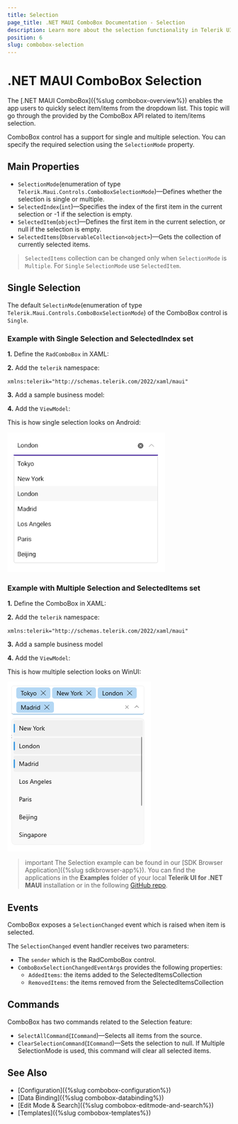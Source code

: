 ```yaml
---
title: Selection
page_title: .NET MAUI ComboBox Documentation - Selection
description: Learn more about the selection functionality in Telerik UI for .NET MAUI ComboBox control.
position: 6
slug: combobox-selection
---
```


# .NET MAUI ComboBox Selection

The [.NET MAUI ComboBox]({%slug combobox-overview%}) enables the app users to quickly select item/items from the dropdown list. This topic will go through the provided by the ComboBox API related to item/items selection.

ComboBox control has a support for single and multiple selection. You can specify the required selection using the `SelectionMode` property.

## Main Properties

* `SelectionMode`(enumeration of type `Telerik.Maui.Controls.ComboBoxSelectionMode`)&mdash;Defines whether the selection is single or multiple.
* `SelectedIndex`(`int`)&mdash;Specifies the index of the first item in the current selection or -1 if the selection is empty.
* `SelectedItem`(`object`)&mdash;Defines the first item in the current selection, or null if the selection is empty.
* `SelectedItems`(`ObservableCollection<object>`)&mdash;Gets the collection of currently selected items. 

> `SelectedItems` collection can be changed only when `SelectionMode` is `Multiple`. For `Single` `SelectionMode` use `SelectedItem`.

## Single Selection

The default `SelectinMode`(enumeration of type `Telerik.Maui.Controls.ComboBoxSelectionMode`) of the ComboBox control is `Single`.

### Example with Single Selection and SelectedIndex set

**1.** Define the `RadComboBox` in XAML:

<snippet id='combobox-single-selection'/>

**2.** Add the `telerik` namespace:

 ```XAML
xmlns:telerik="http://schemas.telerik.com/2022/xaml/maui"
 ```

**3.** Add a sample business model:

<snippet id='combobox-city-businessmodel'/>

**4.** Add the `ViewModel`:

<snippet id='combobox-singleselection-viewmodel'/>

This is how single selection looks on Android:

![. NET MAUI ComboBox Single Selection](images/dropdown-single-selection.png)

### Example with Multiple Selection and SelectedItems set

**1.** Define the ComboBox in XAML:

<snippet id='combobox-multiple-selection'/>

**2.** Add the `telerik` namespace:

 ```XAML
xmlns:telerik="http://schemas.telerik.com/2022/xaml/maui"
 ```

**3.** Add a sample business model

<snippet id='combobox-city-businessmodel'/>

**4.** Add the `ViewModel`:

<snippet id='combobox-multipleselection-viewmodel'/>

This is how multiple selection looks on WinUI: 

![.NET MAUI ComboBox Multiple Selection](images/combobox-multiple-selection-selecteditems.png)

>important The Selection example can be found in our [SDK Browser Application]({%slug sdkbrowser-app%}). You can find the applications in the **Examples** folder of your local **Telerik UI for .NET MAUI** installation or in the following [GitHub repo](https://github.com/telerik/maui-samples/tree/main/Samples/SdkBrowser).

## Events

ComboBox exposes a `SelectionChanged` event which is raised when item is selected.

The `SelectionChanged` event handler receives two parameters:

- The `sender` which is the RadComboBox control.
- `ComboBoxSelectionChangedEventArgs` provides the following properties:
	- `AddedItems`: the items added to the SelectedItemsCollection
	- `RemovedItems`: the items removed from the SelectedItemsCollection

## Commands

ComboBox has two commands related to the Selection feature:

- `SelectAllCommand`(`ICommand`)&mdash;Selects all items from the source.
- `ClearSelectionCommand`(`ICommand`)&mdash;Sets the selection to null. If Multiple SelectionMode is used, this command will clear all selected items.

## See Also

- [Configuration]({%slug combobox-configuration%})
- [Data Binding]({%slug combobox-databinding%})
- [Edit Mode & Search]({%slug combobox-editmode-and-search%}) 
- [Templates]({%slug combobox-templates%})
